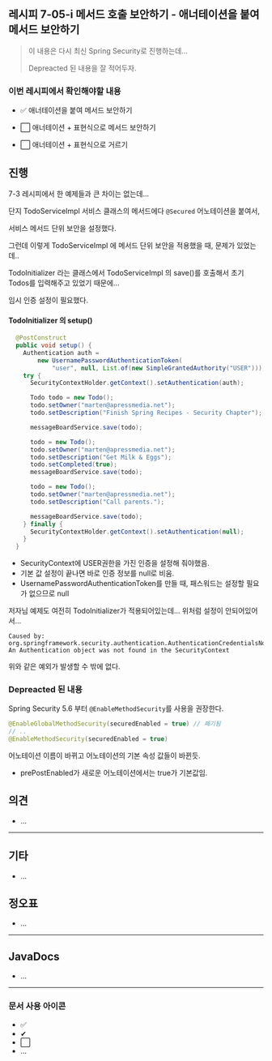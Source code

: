 ## 레시피 7-05-i 메서드 호출 보안하기 - 애너테이션을 붙여 메서드 보안하기

> 이 내용은 다시 최신 Spring Security로 진행하는데...
>
> Depreacted 된 내용을 잘 적어두자.

### 이번 레시피에서 확인해야할  내용

* ✅ 애너테이션을 붙여 메서드 보안하기

* ⬜ 애너테이션 + 표현식으로 메서드 보안하기

* ⬜ 애너테이션 + 표현식으로 거르기
  


## 진행

7-3 레시피에서 한 예제들과 큰 차이는 없는데...

단지 TodoServiceImpl 서비스 클래스의 메서드에다 `@Secured` 어노테이션을 붙여서,

서비스 메서드 단위 보안을 설정했다.



그런데 이렇게 TodoServiceImpl 에 메서드 단위 보안을 적용했을 때, 문제가 있었는데..

TodoInitializer 라는 클래스에서 TodoServiceImpl 의 save()를 호출해서 초기 Todos를 입력해주고 있었기 때문에...

임시 인증 설정이 필요했다.

#### TodoInitializer 의 setup()

```java
  @PostConstruct
  public void setup() {
    Authentication auth =
        new UsernamePasswordAuthenticationToken(
            "user", null, List.of(new SimpleGrantedAuthority("USER")));
    try {
      SecurityContextHolder.getContext().setAuthentication(auth);

      Todo todo = new Todo();
      todo.setOwner("marten@apressmedia.net");
      todo.setDescription("Finish Spring Recipes - Security Chapter");

      messageBoardService.save(todo);

      todo = new Todo();
      todo.setOwner("marten@apressmedia.net");
      todo.setDescription("Get Milk & Eggs");
      todo.setCompleted(true);
      messageBoardService.save(todo);

      todo = new Todo();
      todo.setOwner("marten@apressmedia.net");
      todo.setDescription("Call parents.");

      messageBoardService.save(todo);
    } finally {
      SecurityContextHolder.getContext().setAuthentication(null);
    }
  }
```

* SecurityContext에 USER권한을 가진 인증을 설정해 줘야했음.
* 기본 값 설정이 끝나면 바로 인증 정보를 null로 비움.
* UsernamePasswordAuthenticationToken를 만들 때, 패스워드는 설정할 필요가 없으므로 null

저자님 예제도 여전히 TodoInitializer가 적용되어있는데... 위처럼 설정이 안되어있어서...

```
Caused by: org.springframework.security.authentication.AuthenticationCredentialsNotFoundException: An Authentication object was not found in the SecurityContext
```

위와 같은 예외가 발생할 수 밖에 없다.



### Depreacted 된 내용

Spring Security 5.6 부터 `@EnableMethodSecurity`를 사용을 권장한다.

```java
@EnableGlobalMethodSecurity(securedEnabled = true) // 폐기됨
// ..
@EnableMethodSecurity(securedEnabled = true)
```

어노테이션 이름이 바뀌고 어노테이션의 기본 속성 값들이 바뀐듯.

* prePostEnabled가 새로운 어노테이션에서는 true가 기본값임.






## 의견

* ...



---

## 기타

* ...

  

## 정오표

* ...
  


---

## JavaDocs

* ...



---

### 문서 사용 아이콘

* ✅
* ✔
* ⬜
* ...

